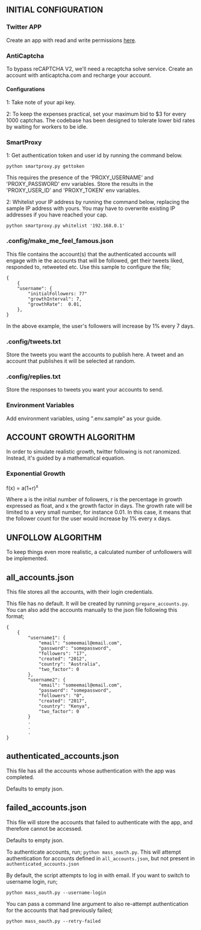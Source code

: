 ## INITIAL CONFIGURATION

### Twitter APP
Create an app with read and write permissions [here](https://developer.twitter.com/en/portal/apps/new).

### AntiCaptcha
To bypass reCAPTCHA V2, we'll need a recaptcha solve service. Create an account with anticaptcha.com and recharge your account.

#### Configurations
1: Take note of your api key.


2: To keep the expenses practical, set your maximum bid to $3 for every 1000 captchas. The codebase has been designed to tolerate lower bid rates by waiting for workers to be idle.

### SmartProxy

1: Get authentication token and user id by running the command below.

    python smartproxy.py gettoken

This requires the presence of the 'PROXY_USERNAME' and 'PROXY_PASSWORD' env variables.
Store the results in the 'PROXY_USER_ID' and 'PROXY_TOKEN' env variables.


2: Whitelist your IP address by running the command below, replacing the sample IP address with yours. You may have to overwrite existing IP addresses if you have reached your cap.

    python smartproxy.py whitelist '192.168.0.1'

### .config/make_me_feel_famous.json
This file contains the account(s) that the authenticated accounts will engage with ie the accounts that will be followed, get their tweets liked, responded to, retweeted etc. Use this sample to configure the file;


	{
		{
		"username": {
			"initialFollowers: 77"
			"growthInterval": 7,
			"growthRate":  0.01,
		},
	}

In the above example, the user's followers will increase by 1% every 7 days.

### .config/tweets.txt
Store the tweets you want the accounts to publish here. A tweet and an account that publishes it will be selected at random.

### .config/replies.txt
Store the responses to tweets you want your accounts to send.

### Environment Variables
Add environment variables, using ".env.sample" as your guide.


## ACCOUNT GROWTH ALGORITHM

In order to simulate realistic growth, twitter following is not ranomized. Instead, it's guided by a mathematical equation.


### Exponential Growth

f(x) = a(1+r)<sup>x</sup>


Where a is the initial number of followers, r is the percentage in growth expressed as float, and x the growth factor in days. The growth rate will be limited to a very small number, for instance 0.01. In this case, it means that the follower count for the user would increase by 1% every x days.


## UNFOLLOW ALGORITHM

To keep things even more realistic, a calculated number of unfollowers will be implemented.

## all_accounts.json
This file stores all the accounts, with their login credentials.

This file has no default. It will be created by running `prepare_accounts.py`. You can also add the accounts manually to the json file following this format;

    {
		{
		    "username1": {
		        "email": "someemail@email.com",
		        "password": "somepassword",
		        "followers": "17",
		        "created": "2012",
		        "country": "Australia",
		        "two_factor": 0
		    },
		    "username2": {
		        "email": "someemail@email.com",
		        "password": "somepassword",
		        "followers": "0",
		        "created": "2017",
		        "country": "Kenya",
		        "two_factor": 0
		    }
		    .
		    .
		    .
    }

## authenticated_accounts.json
This file has all the accounts whose authentication with the app was completed.

Defaults to empty json.

## failed_accounts.json
This file will store the accounts that failed to authenticate with the app, and therefore cannot be accessed.

Defaults to empty json.


To authenticate accounts, run; `python mass_oauth.py`. This will attempt authentication for accounts defined in `all_accounts.json`, but not present in `authenticated_accounts.json`


By default, the script attempts to log in with email. If you want to switch to username login, run;

`python mass_oauth.py --username-login`


You can pass a command line argument to also re-attempt authentication for the accounts that had previously failed;

`python mass_oauth.py --retry-failed`
